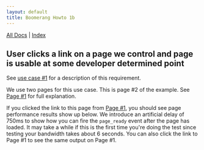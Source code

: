 ```yaml
---
layout: default 
title: Boomerang Howto 1b 
---
```


[All Docs](/) | [Index](index.html)

User clicks a link on a page we control and page is usable at some developer determined point
---------------------------------------------------------------------------------------------

See [use case \#1](../use-cases.html#uc-1) for a description of this
requirement.

We use two pages for this use case. This is page \#2 of the example. See
[Page \#1](howto-1b-page%231.html) for full explanation.

If you clicked the link to this page from [Page
\#1](howto-1b-page%231.html), you should see page performance results
show up below. We introduce an artificial delay of 750ms to show how you
can fire the `page_ready` event after the page has loaded. It may take a
while if this is the first time you're doing the test since testing your
bandwidth takes about 6 seconds. You can also click the link to Page \#1
to see the same output on Page \#1.

<div id="results">
</div>

<script src="/boomerang/boomerang.js" type="text/javascript"> </script>
<script src="/boomerang/plugins/bw.js" type="text/javascript"> </script>
<script src="/boomerang/plugins/navtiming.js" type="text/javascript"> </script>
<script src="/boomerang/plugins/rt.js" type="text/javascript"> </script>
<script src="howtos.js" type="text/javascript"> </script>
<script type="text/javascript">
BOOMR.init({
		user_ip: '10.0.0.1',
		autorun: false,
		BW: {
			base_url: '../../images/',
			cookie: 'HOWTO-BA'
		},
		RT: {
			cookie: 'HOWTO-RT'
		}
	});

// Fire the page_ready event after 750ms
setTimeout(function() { BOOMR.page_ready(); }, 750);
</script>

